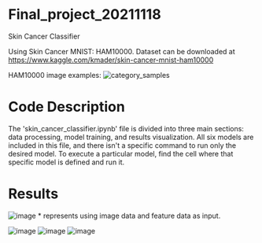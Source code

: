 # Final_project_20211118

Skin Cancer Classifier

Using Skin Cancer MNIST: HAM10000. Dataset can be downloaded at https://www.kaggle.com/kmader/skin-cancer-mnist-ham10000

HAM10000 image examples:
![category_samples](https://user-images.githubusercontent.com/44110710/146600913-4ea212de-ebfe-40ed-b2a1-11d293389ad7.png)


# Code Description

The 'skin_cancer_classifier.ipynb' file is divided into three main sections: data processing, model training, and results visualization. All six models are included in this file, and there isn't a specific command to run only the desired model. To execute a particular model, find the cell where that specific model is defined and run it.


# Results
![image](https://user-images.githubusercontent.com/44110710/146601114-651513e4-388d-4e9e-ae46-f4ba0f8e245d.png)
 \* represents using image data and feature data as input.
 
![image](https://user-images.githubusercontent.com/44110710/146603704-28bd84af-cbcc-4ffe-a8e4-a2917e6190d3.png)
![image](https://user-images.githubusercontent.com/44110710/146603728-643c592e-9843-4517-8dab-37ae04e4fb7a.png)
![image](https://user-images.githubusercontent.com/44110710/146603720-baaa6d40-aa6c-4d66-afd6-e56e593d183c.png)
